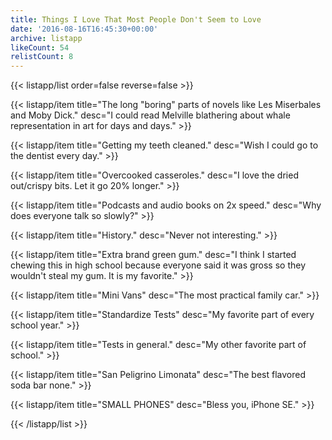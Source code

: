 ```yaml
---
title: Things I Love That Most People Don't Seem to Love
date: '2016-08-16T16:45:30+00:00'
archive: listapp
likeCount: 54
relistCount: 8
---
```


<!--more-->

{{< listapp/list order=false reverse=false >}}

   {{< listapp/item title="The long \"boring\" parts of novels like Les Miserbales and Moby Dick."
      desc="I could read Melville blathering about whale representation in art for days and days." >}}

   {{< listapp/item title="Getting my teeth cleaned."
      desc="Wish I could go to the dentist every day." >}}

   {{< listapp/item title="Overcooked casseroles."
      desc="I love the dried out/crispy bits. Let it go 20% longer." >}}

   {{< listapp/item title="Podcasts and audio books on 2x speed."
      desc="Why does everyone talk so slowly?" >}}

   {{< listapp/item title="History."
      desc="Never not interesting." >}}

   {{< listapp/item title="Extra brand green gum."
      desc="I think I started chewing this in high school because everyone said it was gross so they wouldn't steal my gum. It is my favorite." >}}

   {{< listapp/item title="Mini Vans"
      desc="The most practical family car." >}}

   {{< listapp/item title="Standardize Tests"
      desc="My favorite part of every school year." >}}

   {{< listapp/item title="Tests in general."
      desc="My other favorite part of school." >}}

   {{< listapp/item title="San Peligrino Limonata"
      desc="The best flavored soda bar none." >}}

   {{< listapp/item title="SMALL PHONES"
      desc="Bless you, iPhone SE." >}}

{{< /listapp/list >}}
